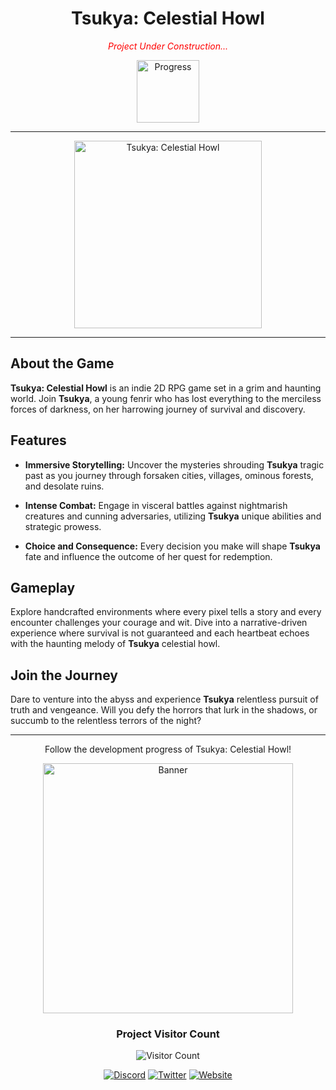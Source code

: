 <h1 align="center">Tsukya: Celestial Howl</h1>

<p align="center">
  <i style="color:red;"> Project Under Construction...</i>
</p>

<p align="center">
  <img src="https://geps.dev/progress/11" alt="Progress" width="100">
</p>

---

<p align="center">
  <img src="https://i.postimg.cc/WzZbD6Hj/Comfy-UI-temp-jomge-00006.png" alt="Tsukya: Celestial Howl" width="300">
</p>

---

## About the Game

**Tsukya: Celestial Howl** is an indie 2D RPG game set in a grim and haunting world. Join **Tsukya**, a young fenrir who has lost everything to the merciless forces of darkness, on her harrowing journey of survival and discovery.

## Features

- **Immersive Storytelling:** Uncover the mysteries shrouding **Tsukya** tragic past as you journey through forsaken cities, villages, ominous forests, and desolate ruins.
  
- **Intense Combat:** Engage in visceral battles against nightmarish creatures and cunning adversaries, utilizing **Tsukya** unique abilities and strategic prowess.
  
- **Choice and Consequence:** Every decision you make will shape **Tsukya** fate and influence the outcome of her quest for redemption.

## Gameplay

Explore handcrafted environments where every pixel tells a story and every encounter challenges your courage and wit. Dive into a narrative-driven experience where survival is not guaranteed and each heartbeat echoes with the haunting melody of **Tsukya** celestial howl.

## Join the Journey

Dare to venture into the abyss and experience **Tsukya** relentless pursuit of truth and vengeance. Will you defy the horrors that lurk in the shadows, or succumb to the relentless terrors of the night?

---

<p align="center">
  Follow the development progress of Tsukya: Celestial Howl!
</p>

<p align="center">
  <img src="https://i.postimg.cc/Zqv01drG/Comfy-UI-temp-eauqj-00022.png" alt="Banner" width="400">
</p>

<div align="center">
  <h3><b>Project Visitor Count</b></h3>
</div>

<p align="center">
  <img
    src="https://komarev.com/ghpvc/?username=Tsukya-Celestial-Howl&style=for-the-badge"
    alt="Visitor Count"
  />
</p>

<p align="center">
  <a href="discordlink"><img src="https://img.icons8.com/color/48/000000/discord.png" alt="Discord"></a>  <a href="twitterlink"><img src="https://img.icons8.com/color/48/000000/twitter.png" alt="Twitter"></a>  <a href="weblink"><img src="https://img.icons8.com/?size=50&id=63807&format=png&color=000000" alt="Website"></a>
</p>
